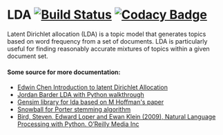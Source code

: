 # LDA [![Build Status](https://travis-ci.org/Sylhare/lda.svg?branch=master)](https://travis-ci.org/Sylhare/lda) [![Codacy Badge](https://api.codacy.com/project/badge/Grade/78c4fa98c13b461a9efb74e66492ee5b)](https://www.codacy.com/app/Sylhare/lda?utm_source=github.com&amp;utm_medium=referral&amp;utm_content=Sylhare/lda&amp;utm_campaign=Badge_Grade)

Latent Dirichlet allocation (LDA) is a topic model that generates topics based on word frequency from a set of documents. LDA is particularly useful for finding reasonably accurate mixtures of topics within a given document set.

#### Some source for more documentation:

- [Edwin Chen Introduction to latent Dirichlet Allocation](http://blog.echen.me/2011/08/22/introduction-to-latent-dirichlet-allocation/)
- [Jordan Barder LDA with Python walkthrough](https://rstudio-pubs-static.s3.amazonaws.com/79360_850b2a69980c4488b1db95987a24867a.html)
- [Gensim library for lda based on M Hoffman's paper](https://radimrehurek.com/gensim/models/ldamodel.html) 
- [Snowball for Porter stemming algorithm ](http://snowball.tartarus.org/algorithms/english/stemmer.html)
- [Bird, Steven, Edward Loper and Ewan Klein (2009), Natural Language Processing with Python. O’Reilly Media Inc
](http://www.nltk.org/index.html)
